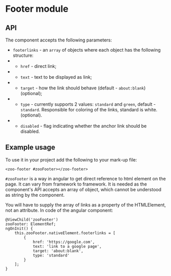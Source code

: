 # Footer module

## API
The component accepts the following parameters:
+ `footerlinks` - an `array` of objects where each object has the following structure:
+ + `href` - direct link;
+ + `text` - text to be displayed as link;
+ + `target` - how the link should behave (default - `about:blank`) (optional);
+ + `type` - currently supports 2 values: `standard` and `green`, default - `standard`. Responsible for coloring of the links, standard is white. (optional).
+ + `disabled` - flag indicating whether the anchor link should be disabled.

## Example usage 
To use it in your project add the following to your mark-up file:
```
<zoo-footer #zooFooter></zoo-footer>
```
`#zooFooter` is a way in angular to get direct reference to html element on the page. It can vary from framework to framework. It is needed as the component's API accepts an array of object, which cannot be understood as string by the component.

You will have to supply the array of links as a property of the HTMLElement, not an attribute.
In code of the angular component:
```
@ViewChild('zooFooter')
zooFooter: ElementRef;
ngOnInit() {
	this.zooFooter.nativeElement.footerlinks = [
		{
			href: 'https://google.com',
			text: 'link to a google page',
			target: 'about:blank',
			type: 'standard'
		}
	];
}
```